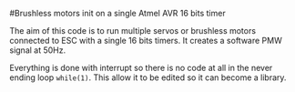 #Brushless motors init on a single Atmel AVR 16 bits timer

The aim of this code is to run multiple servos or brushless motors connected to ESC with a single 16 bits timers.
It creates a software PMW signal at 50Hz.

Everything is done with interrupt so there is no code at all in the never ending loop `while(1)`. This allow it to be edited so it can become a library.